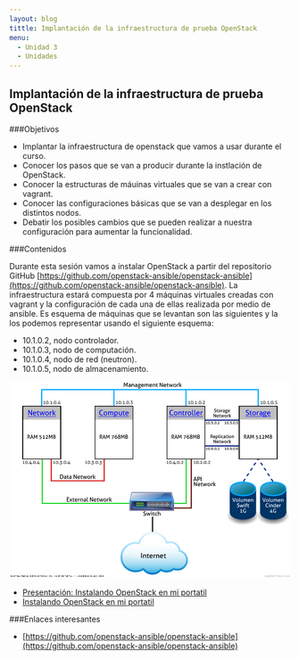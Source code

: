 ```yaml
---
layout: blog
tittle: Implantación de la infraestructura de prueba OpenStack
menu:
  - Unidad 3
  - Unidades
---
```

## Implantación de la infraestructura de prueba OpenStack

###Objetivos

* Implantar la infraestructura de openstack que vamos a usar durante el curso.
* Conocer los pasos que se van a producir durante la instlación de OpenStack.
* Conocer la estructuras de máuinas virtuales que se van a crear con vagrant.
* Conocer las configuraciones básicas que se van a desplegar en los distintos nodos.
* Debatir los posibles cambios que se pueden realizar a nuestra configuración para aumentar la funcionalidad.

###Contenidos

Durante esta sesión vamos a instalar OpenStack a partir del repositorio GitHub [https://github.com/openstack-ansible/openstack-ansible](https://github.com/openstack-ansible/openstack-ansible).
La infraestructura estará compuesta por 4 máquinas virtuales creadas con vagrant y la configuración de cada una de ellas realizada por medio de ansible.
Es esquema de máquinas que se levantan son las siguientes y la los podemos representar usando el siguiente esquema:

* 10.1.0.2, nodo controlador.
* 10.1.0.3, nodo de computación.
* 10.1.0.4, nodo de red (neutron).
* 10.1.0.5, nodo de almacenamiento.

![esquema máquinas](img/InstalandoOpenStackEnMiPortatil.jpg "Esquema máquinas virtuales")

* [Presentación: Instalando OpenStack en mi portatil](presentacion_instalando)
* [Instalando OpenStack en mi portatil](http://www.josedomingo.org/pledin/2014/02/instalando-openstack-en-mi-portatil/)

###Enlaces interesantes

* [https://github.com/openstack-ansible/openstack-ansible](https://github.com/openstack-ansible/openstack-ansible)
